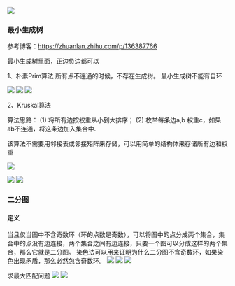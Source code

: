 
![](/树和图/images/2023-04-16-15-15-34.png)

### 最小生成树
参考博客：https://zhuanlan.zhihu.com/p/136387766

最小生成树里面，正边负边都可以

1、朴素Prim算法
所有点不连通的时候，不存在生成树。
最小生成树不能有自环

![](/树和图/images/2023-04-16-17-03-30.png)
![](/树和图/images/2023-04-16-17-09-07.png)
![](/树和图/images/2023-04-16-17-50-39.png)

2、Kruskal算法

算法思路：
(1) 将所有边按权重从小到大排序；
(2) 枚举每条边a,b 权重c，如果ab不连通，将这条边加入集合中.


该算法不需要用邻接表或邻接矩阵来存储，可以用简单的结构体来存储所有边和权重

![](/树和图/images/2023-04-16-19-08-04.png)

![](/树和图/images/2023-04-16-19-09-16.png)
![](/树和图/images/2023-04-16-19-09-35.png)


### 二分图

#### 定义
当且仅当图中不含奇数环（环的点数是奇数），可以将图中的点分成两个集合，集合中的点没有边连接，两个集合之间有边连接，只要一个图可以分成这样的两个集合，那么它就是二分图。
染色法可以用来证明为什么二分图不含奇数环，如果染色出现矛盾，那么必然包含奇数环。
![](/树和图/images/2023-04-17-14-48-00.png)
![](/树和图/images/2023-04-17-10-27-20.png)
![](/树和图/images/2023-04-17-10-27-41.png)


求最大匹配问题
![](/树和图/images/2023-04-17-15-27-41.png)
![](/树和图/images/2023-04-17-16-04-26.png)
